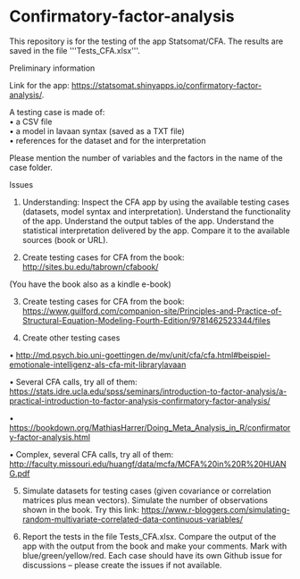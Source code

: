 # Confirmatory-factor-analysis

This repository is for the testing of the app Statsomat/CFA. The results are saved in the file '''Tests_CFA.xlsx'''.

Preliminary information

Link for the app: https://statsomat.shinyapps.io/confirmatory-factor-analysis/.

A testing case is made of:  
•	a CSV file  
•	a model in lavaan syntax (saved as a TXT file)  
•	references for the dataset and for the interpretation   

Please mention the number of variables and the factors in the name of the case folder.

Issues

1.	Understanding: Inspect the CFA app by using the available testing cases (datasets, model syntax and interpretation). Understand the functionality of the app. Understand the output tables of the app. Understand the statistical interpretation delivered by the app. Compare it to the available sources (book or URL). 

2.	Create testing cases for CFA from the book:
http://sites.bu.edu/tabrown/cfabook/ 

(You have the book also as a kindle e-book) 

3.	Create testing cases for CFA from the book:
https://www.guilford.com/companion-site/Principles-and-Practice-of-Structural-Equation-Modeling-Fourth-Edition/9781462523344/files

4.	Create other testing cases 

•	http://md.psych.bio.uni-goettingen.de/mv/unit/cfa/cfa.html#beispiel-emotionale-intelligenz-als-cfa-mit-librarylavaan

•	Several CFA calls, try all of them: 
https://stats.idre.ucla.edu/spss/seminars/introduction-to-factor-analysis/a-practical-introduction-to-factor-analysis-confirmatory-factor-analysis/ 

•	https://bookdown.org/MathiasHarrer/Doing_Meta_Analysis_in_R/confirmatory-factor-analysis.html

•	Complex, several CFA calls, try all of them: http://faculty.missouri.edu/huangf/data/mcfa/MCFA%20in%20R%20HUANG.pdf


5.	Simulate datasets for testing cases (given covariance or correlation matrices plus mean vectors). Simulate the number of observations shown in the book. Try this link:  https://www.r-bloggers.com/simulating-random-multivariate-correlated-data-continuous-variables/	

6.	Report the tests in the file Tests_CFA.xlsx. Compare the output of the app with the output from the book and make your comments. Mark with blue/green/yellow/red. Each case should have its own Github issue for discussions – please create the issues if not available. 

